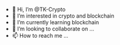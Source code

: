 - 👋 Hi, I’m @TK-Crypto
- 👀 I’m interested in crypto and blockchain
- 🌱 I’m currently learning blockchain
- 💞️ I’m looking to collaborate on ...
- 📫 How to reach me ...

<!---
TK-Crypto/TK-Crypto is a ✨ special ✨ repository because its `README.md` (this file) appears on your GitHub profile.
You can click the Preview link to take a look at your changes.
--->
